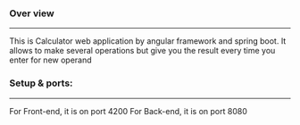 ### Over view
---------------------------------------------------------------------------------------
This is Calculator web application by angular framework and spring boot. It allows to make several operations but give you the result every time you enter for new operand

### Setup & ports:
------------------------------------------------------------------------------------------------------------------
For Front-end, it is on port 4200
For Back-end, it is on port 8080
